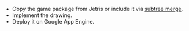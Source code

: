 * Copy the game package from Jetris or include it via [subtree merge](http://help.github.com/subtree-merge/).
* Implement the drawing.
* Deploy it on Google App Engine.

